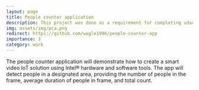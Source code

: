 ```yaml
---
layout: page
title: People counter application 
description: This project was done as a requirement for completing udacity nano degree course
img: assets/img/pca.png
redirect: https://github.com/wagle1996/people-counter-app
importance: 3
category: work
---
```


The people counter application will demonstrate how to create a smart video IoT solution using Intel® hardware and software tools. The app will detect people in a designated area, providing the number of people in the frame, average duration of people in frame, and total count.


